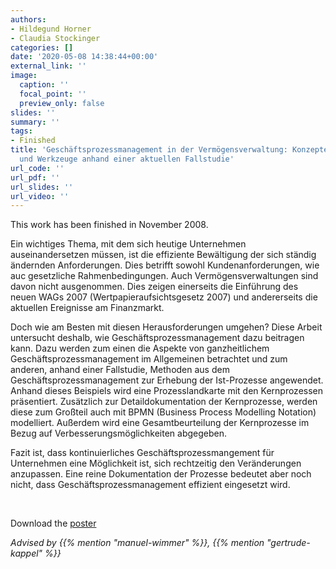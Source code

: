 ```yaml
---
authors:
- Hildegund Horner
- Claudia Stockinger
categories: []
date: '2020-05-08 14:38:44+00:00'
external_link: ''
image:
  caption: ''
  focal_point: ''
  preview_only: false
slides: ''
summary: ''
tags:
- Finished
title: 'Geschäftsprozessmanagement in der Vermögensverwaltung: Konzepte, Methoden
  und Werkzeuge anhand einer aktuellen Fallstudie'
url_code: ''
url_pdf: ''
url_slides: ''
url_video: ''
---
```


This work has been finished in November 2008.

Ein wichtiges Thema, mit dem sich heutige Unternehmen auseinandersetzen müssen, ist die effiziente Bewältigung der sich ständig ändernden Anforderungen. Dies betrifft sowohl Kundenanforderungen, wie auc gesetzliche Rahmenbedingungen. Auch Vermögensverwaltungen sind davon nicht ausgenommen. Dies zeigen einerseits die Einführung des neuen WAGs 2007 (Wertpapieraufsichtsgesetz 2007) und andererseits die aktuellen Ereignisse am Finanzmarkt.

Doch wie am Besten mit diesen Herausforderungen umgehen? Diese Arbeit untersucht deshalb, wie Geschäftsprozessmanagement dazu beitragen kann. Dazu werden zum einen die Aspekte von ganzheitlichem Geschäftsprozessmanagement im Allgemeinen betrachtet und zum anderen, anhand einer Fallstudie, Methoden aus dem Geschäftsprozessmanagement zur Erhebung der Ist-Prozesse angewendet. Anhand dieses Beispiels wird eine Prozesslandkarte mit den Kernprozessen präsentiert. Zusätzlich zur Detaildokumentation der Kernprozesse, werden diese zum Großteil auch mit BPMN (Business Process Modelling Notation) modelliert. Außerdem wird eine Gesamtbeurteilung der Kernprozesse im Bezug auf Verbesserungsmöglichkeiten abgegeben.

Fazit ist, dass kontinuierliches Geschäftsprozessmangement für Unternehmen eine Möglichkeit ist, sich rechtzeitig den Veränderungen anzupassen. Eine reine Dokumentation der Prozesse bedeutet aber noch nicht, dass Geschäftsprozessmanagement effizient eingesetzt wird.

&nbsp;

 Download the [poster](https://www.big.tuwien.ac.at/app/uploads/2016/10/Horner_Stockinger_poster.pdf)

*Advised by {{% mention "manuel-wimmer" %}}, {{% mention "gertrude-kappel" %}}*